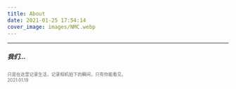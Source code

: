 ```yaml
---
title: About
date: 2021-01-25 17:54:14
cover_image: images/NMC.webp
---
```

---
##### 我们…
<font face="" size=1.5 color=#646464>只是在这里记录生活，记录相机拍下的瞬间，只有你能看见。</br>2021.01.19</font>